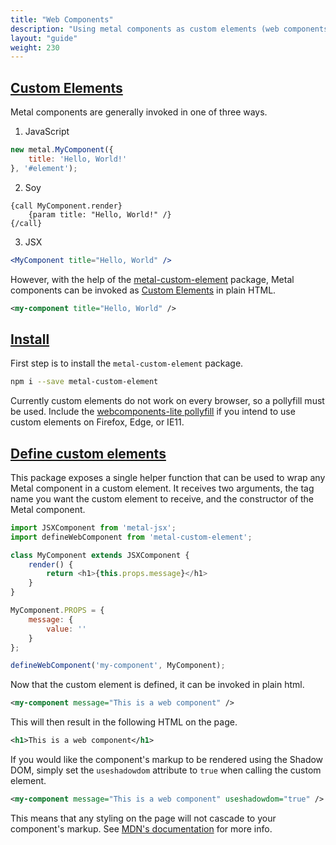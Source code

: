 ```yaml
---
title: "Web Components"
description: "Using metal components as custom elements (web components)."
layout: "guide"
weight: 230
---
```


<article id="web_components">

## [Custom Elements](#custom_elements)

Metal components are generally invoked in one of three ways.

1) JavaScript

```javascript
new metal.MyComponent({
	title: 'Hello, World!'
}, '#element');
```

2) Soy

```soy
{call MyComponent.render}
	{param title: "Hello, World!" /}
{/call}
```

3) JSX

```jsx
<MyComponent title="Hello, World" />
```

However, with the help of the [metal-custom-element](https://www.npmjs.com/package/metal-custom-element) package, Metal components can be invoked as [Custom Elements](https://developer.mozilla.org/en-US/docs/Web/Web_Components/Custom_Elements) in
plain HTML.

```xml
<my-component title="Hello, World" />
```

</article>

<article id="install">

## [Install](#install)

First step is to install the `metal-custom-element` package.

```bash
npm i --save metal-custom-element
```

Currently custom elements do not work on every browser, so a pollyfill must be
used. Include the [webcomponents-lite pollyfill](https://www.webcomponents.org/polyfills) if
you intend to use custom elements on Firefox, Edge, or IE11.

</article>

<article id="define_custom_elements">

## [Define custom elements](#define_custom_elements)

This package exposes a single helper function that can be used to wrap any Metal
component in a custom element. It receives two arguments, the tag name you want
the custom element to receive, and the constructor of the Metal component.

```javascript
import JSXComponent from 'metal-jsx';
import defineWebComponent from 'metal-custom-element';

class MyComponent extends JSXComponent {
	render() {
		return <h1>{this.props.message}</h1>
	}
}

MyComponent.PROPS = {
	message: {
		value: ''
	}
};

defineWebComponent('my-component', MyComponent);
```

Now that the custom element is defined, it can be invoked in plain html.

```xml
<my-component message="This is a web component" />
```

This will then result in the following HTML on the page.

```xml
<h1>This is a web component</h1>
```

If you would like the component's markup to be rendered using the Shadow DOM,
simply set the `useshadowdom` attribute to `true` when calling the custom element.

```xml
<my-component message="This is a web component" useshadowdom="true" />
```

This means that any styling on the page will not cascade to your component's
markup. See [MDN's documentation](https://developer.mozilla.org/en-US/docs/Web/Web_Components/Shadow_DOM) for more info.

</article>